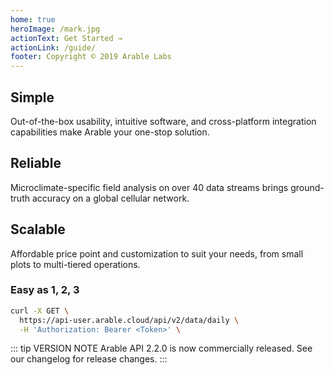 ```yaml
---
home: true
heroImage: /mark.jpg
actionText: Get Started →
actionLink: /guide/
footer: Copyright © 2019 Arable Labs
---
```


<!-- <div style="text-align: center">
  <Bit/>
</div> -->

<div class="features">
  <div class="feature">
    <h2>Simple</h2>
    <p>Out-of-the-box usability, intuitive software, and cross-platform integration capabilities make Arable your one-stop solution.</p>
  </div>
  <div class="feature">
    <h2>Reliable</h2>
    <p>Microclimate-specific field analysis on over 40 data streams brings ground-truth accuracy on a global cellular network.</p>
  </div>
  <div class="feature">
    <h2>Scalable</h2>
    <p>Affordable price point and customization to suit your needs, from small plots to multi-tiered operations.</p>
  </div>
</div>

### Easy as 1, 2, 3

``` bash
curl -X GET \
  https://api-user.arable.cloud/api/v2/data/daily \
  -H 'Authorization: Bearer <Token>' \
```

::: tip VERSION NOTE
Arable API 2.2.0 is now commercially released. See our changelog for release changes.
:::

